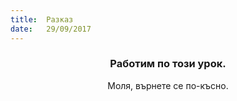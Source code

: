 ```yaml
---
title:  Разказ
date:   29/09/2017
---
```


### <center>Работим по този урок.</center>
<center>Моля, върнете се по-късно.</center>